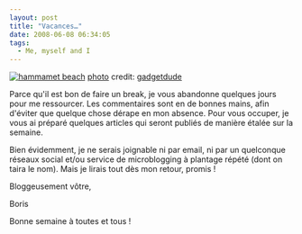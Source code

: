 ```yaml
---
layout: post
title: "Vacances…"
date: 2008-06-08 06:34:05
tags:
  - Me, myself and I
---
```


[![hammamet beach](//flickr.com/photos/yovanson/227189102/ "HTC S620")](http://flickr.com/photos/yovanson/227189102/ "HTC S620")
[](//creativecommons.org/licenses/by/2.0/ "Attribution License") [photo](//www.photodropper.com/photos/) credit: [gadgetdude](http://flickr.com/photos/yovanson/ "yovanson")

Parce qu'il est bon de faire un break, je vous abandonne quelques jours pour me ressourcer. Les commentaires sont en de bonnes mains, afin d'éviter que quelque chose dérape en mon absence. Pour vous occuper, je vous ai préparé quelques articles qui seront publiés de manière étalée sur la semaine.

Bien évidemment, je ne serais joignable ni par email, ni par un quelconque réseaux social et/ou service de microblogging à plantage répété (dont on taira le nom). Mais je lirais tout dès mon retour, promis&nbsp;!

Bloggeusement vôtre,

Boris

Bonne semaine à toutes et tous&nbsp;!